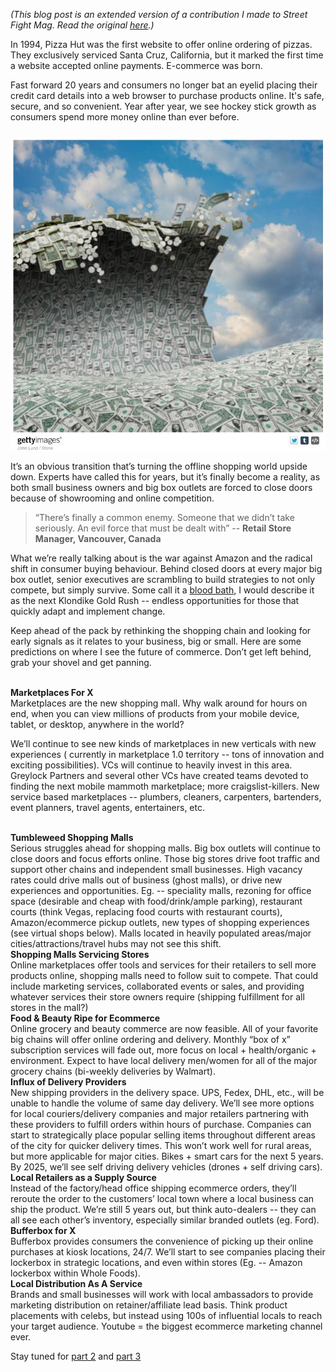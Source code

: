 <i>(This blog post is an extended version of a contribution I made to Street Fight Mag. Read the original <a href="http://streetfightmag.com/2014/04/30/five-trends-that-will-shape-the-future-of-local-commerce/">here</a>.)</i> 

In 1994, Pizza Hut was the first website to offer online ordering of pizzas. They exclusively serviced Santa Cruz, California, but it marked the first time a website accepted online payments. E-commerce was born. 

Fast forward 20 years and consumers no longer bat an eyelid placing their credit card details into a web browser to purchase products online. It's safe, secure, and so convenient. Year after year, we see hockey stick growth as consumers spend more money online than ever before. 

<!-- more -->


<style>.embed-container {position: relative; padding-bottom: 100%; padding-top: 10px; height: 0; overflow: hidden;} .embed-container iframe, .embed-container object, .embed-container embed { position: absolute; top: 0; left: 0; width: 100%; height: 100%; }</style><div class='embed-container'><img src="assets/img/future-of-small-biz-commerce.jpg"></div>


It’s an obvious transition that’s turning the offline shopping world upside down. Experts have called this for years, but it’s finally become a reality, as both small business owners and big box outlets are forced to close doors because of showrooming and online competition. 


> “There’s finally a common enemy. Someone that we didn’t take seriously. An evil force that must be dealt with” -- <b>Retail Store Manager, Vancouver, Canada</b>




What we’re really talking about is the war against Amazon and the radical shift in consumer buying behaviour. Behind closed doors at every major big box outlet, senior executives are scrambling to build strategies to not only compete, but simply survive.  Some call it a <a href="http://www.google.com/url?q=http%3A%2F%2Fwww.usatoday.com%2Fstory%2Fmoney%2Fbusiness%2F2014%2F03%2F12%2Fretailers-store-closings%2F6333865%2F&sa=D&sntz=1&usg=AFQjCNFDVkwCyqIAsc1qV8aG6XkzANdGHg">blood bath</a>, I would describe it as the next Klondike Gold Rush -- endless opportunities for those that quickly adapt and implement change.

Keep ahead of the pack by rethinking the shopping chain and looking for early signals as it relates to your business, big or small. Here are some predictions on where I see the future of commerce. Don’t get left behind, grab your shovel and get panning.

<br>
<b>Marketplaces For X</b><br>
Marketplaces are the new shopping mall. Why walk around for hours on end, when you can view millions of products from your mobile device, tablet, or desktop, anywhere in the world? 

We’ll continue to see new kinds of marketplaces in new verticals with new experiences ( currently in marketplace 1.0 territory -- tons of innovation and exciting possibilities). VCs will continue to heavily invest in this area. Greylock Partners and several other VCs have created teams devoted to finding the next mobile mammoth marketplace; more craigslist-killers. New service based marketplaces -- plumbers, cleaners, carpenters, bartenders, event planners, travel agents, entertainers, etc.

<br>
<b>Tumbleweed Shopping Malls</b><br>
Serious struggles ahead for shopping malls. Big box outlets will continue to close doors and focus efforts online. Those big stores drive foot traffic and support other chains and independent small businesses. High vacancy rates could drive malls out of business (ghost malls), or drive new experiences and opportunities. Eg. -- speciality malls, rezoning for office space (desirable and cheap with food/drink/ample parking), restaurant courts (think Vegas, replacing food courts with restaurant courts), Amazon/ecommerce pickup outlets, new types of shopping experiences (see virtual shops below). Malls located in heavily populated areas/major cities/attractions/travel hubs may not see this shift.

<br>
<b>Shopping Malls Servicing Stores</b><br>
Online marketplaces offer tools and services for their retailers to sell more products online,   shopping malls need to follow suit to compete. That could include marketing services, collaborated events or sales, and providing whatever services their store owners require (shipping fulfillment for all stores in the mall?)

<br>
<b>Food & Beauty Ripe for Ecommerce</b><br>
Online grocery and beauty commerce are now feasible. All of your favorite big chains will offer online ordering and delivery. Monthly “box of x” subscription services will fade out, more focus on local + health/organic + environment. Expect to have local delivery men/women for all of the major grocery chains (bi-weekly deliveries by Walmart).

<br>
<b>Influx of Delivery Providers</b><br>
New shipping providers in the delivery space. UPS, Fedex, DHL, etc., will be unable to handle the volume of same day delivery. We’ll see more options for local couriers/delivery companies and major retailers partnering with these providers to fulfill orders within hours of purchase. Companies can start to strategically place popular selling items throughout different areas of the city for quicker delivery times. This won’t work well for rural areas, but more applicable for major cities. Bikes + smart cars for the next 5 years. By 2025, we’ll see self driving delivery vehicles (drones + self driving cars). 

<br>
<b>Local Retailers as a Supply Source</b><br>
Instead of the factory/head office shipping ecommerce orders, they’ll reroute the order to the customers’ local town where a local business can ship the product. We’re still 5 years out, but think auto-dealers -- they can all see each other’s inventory, especially similar branded outlets (eg. Ford).

<br>
<b>Bufferbox for X</b><br>
Bufferbox provides consumers the convenience of picking up their online purchases at kiosk locations, 24/7. We’ll start to see companies placing their lockerbox in strategic locations, and even within stores (Eg. -- Amazon lockerbox within Whole Foods).

<br>
<b>Local Distribution As A Service</b><br>
Brands and small businesses will work with local ambassadors to provide marketing distribution on retainer/affiliate lead basis. Think product placements with celebs, but instead using 100s of influential locals to reach your target audience. Youtube = the biggest ecommerce marketing channel ever.
<br>

Stay tuned for <a href="http://kenny.is/future-of-small-business-commerce-part-2">part 2</a> and <a href="http://kenny.is/future-of-small-business-commerce-part-3">part 3</a>
<br>
<br>

